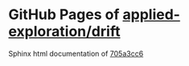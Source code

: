 GitHub Pages of [applied-exploration/drift](https://github.com/applied-exploration/drift.git)
===
Sphinx html documentation of [705a3cc6](https://github.com/applied-exploration/drift/tree/705a3cc6ae83b9f554de61d7ae6b6193567fff95)

